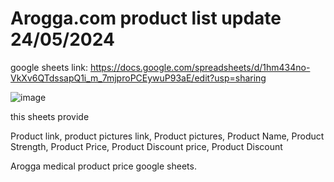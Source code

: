 # Arogga.com product list update 24/05/2024
google sheets link: https://docs.google.com/spreadsheets/d/1hm434no-VkXv6QTdssapQ1i_m_7mjproPCEywuP93aE/edit?usp=sharing

![image](https://github.com/samiulazam/arogga.com/assets/30855326/de7b4d71-5507-4b03-9425-2ac961edafc3)


this sheets provide

Product link,	product pictures link,	Product pictures,	Product Name, 	Product Strength,	Product Price,	Product Discount price,	Product Discount

Arogga medical product price google sheets.
